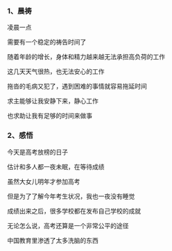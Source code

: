 ### 1、晨祷

凌晨一点

需要有一个稳定的祷告时间了

随着年龄的增长，身体和精力越来越无法承担高负荷的工作

这几天天气很热，也无法安心的工作

拖沓的毛病又犯了，遇到困难的事情就容易拖延时间

求主能够让我安静下来，静心工作

也求助让我有足够的时间来做事

### 2、感悟

今天是高考放榜的日子

估计和多人都一夜未眠，在等待成绩

虽然大女儿明年才参加高考

但是为了了解今年考生状况，我也一夜没有睡觉

成绩出来之后，很多学校都在发布自己学校的成就

无论怎么说，高考还算是一个非常公平的途径

中国教育里渗透了太多洗脑的东西


